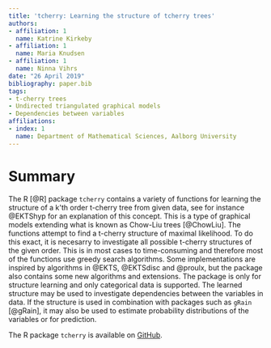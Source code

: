 ```yaml
---
title: 'tcherry: Learning the structure of tcherry trees'
authors:
- affiliation: 1
  name: Katrine Kirkeby
- affiliation: 1
  name: Maria Knudsen
- affiliation: 1
  name: Ninna Vihrs
date: "26 April 2019"
bibliography: paper.bib
tags:
- t-cherry trees
- Undirected triangulated graphical models
- Dependencies between variables
affiliations:
- index: 1
  name: Department of Mathematical Sciences, Aalborg University
---
```


# Summary
The R [@R] package `tcherry` contains a variety of functions for learning the structure of a k'th order t-cherry tree from given data, see for instance @EKTShyp for an explanation of this concept. This is a type of graphical models extending what is known as Chow-Liu trees [@ChowLiu]. The functions attempt to find a t-cherry structure of maximal likelihood. To do this exact, it is necesarry to investigate all possible t-cherry structures of the given order. This is in most cases to time-consuming and therefore most of the functions use greedy search algorithms. Some implementations are inspired by algorithms in @EKTS, @EKTSdisc and @proulx, but the package also contains some new algorithms and extensions. The package is only for structure learning and only categorical data is supported. The learned structure may be used to investigate dependencies between the variables in data. If the structure is used in combination with packages such as `gRain` [@gRain], it may also be used to estimate probability distributions of the variables or for prediction.  

The R package `tcherry` is available on [GitHub](https://github.com/nvihrs14/tcherry).
